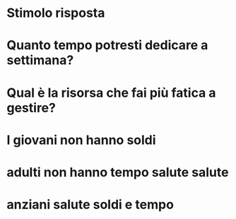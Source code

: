 

# Stimolo risposta 

# Quanto tempo potresti dedicare a settimana?

# Qual è la risorsa che fai più fatica a gestire?

# I giovani non hanno soldi

# adulti non hanno tempo  salute salute
# anziani salute soldi e tempo
<!--stackedit_data:
eyJoaXN0b3J5IjpbNDIzMjc5ODBdfQ==
-->